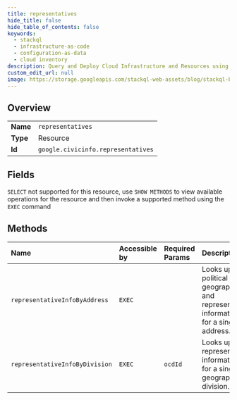```yaml
---
title: representatives
hide_title: false
hide_table_of_contents: false
keywords:
  - stackql
  - infrastructure-as-code
  - configuration-as-data
  - cloud inventory
description: Query and Deploy Cloud Infrastructure and Resources using SQL
custom_edit_url: null
image: https://storage.googleapis.com/stackql-web-assets/blog/stackql-blog-post-featured-image.png
---
```

  
    

## Overview
<table><tbody>
<tr><td><b>Name</b></td><td><code>representatives</code></td></tr>
<tr><td><b>Type</b></td><td>Resource</td></tr>
<tr><td><b>Id</b></td><td><code>google.civicinfo.representatives</code></td></tr>
</tbody></table>

## Fields
`SELECT` not supported for this resource, use `SHOW METHODS` to view available operations for the resource and then invoke a supported method using the `EXEC` command  
## Methods
| Name | Accessible by | Required Params | Description |
|:-----|:--------------|:----------------|:------------|
| `representativeInfoByAddress` | `EXEC` |  | Looks up political geography and representative information for a single address. |
| `representativeInfoByDivision` | `EXEC` | `ocdId` | Looks up representative information for a single geographic division. |
